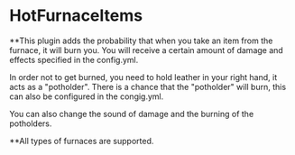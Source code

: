 # HotFurnaceItems

**This plugin adds the probability that when you take an item from the furnace, it will burn you. You will receive a certain amount of damage and effects specified in the config.yml.

In order not to get burned, you need to hold leather in your right hand, it acts as a "potholder". There is a chance that the "potholder" will burn, this can also be configured in the congig.yml.

You can also change the sound of damage and the burning of the potholders.

**All types of furnaces are supported.
